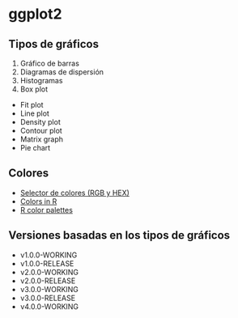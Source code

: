 # ggplot2

## Tipos de gráficos

1. Gráfico de barras
2. Diagramas de dispersión
3. Histogramas
4. Box plot
* Fit plot
* Line plot
* Density plot
* Contour plot
* Matrix graph
* Pie chart

## Colores

* [Selector de colores (RGB y HEX)](https://htmlcolorcodes.com/es/selector-de-color/)
* [Colors in R](http://www.stat.columbia.edu/~tzheng/files/Rcolor.pdf)
* [R color palettes](https://r-charts.com/color-palettes/)

## Versiones basadas en los tipos de gráficos
* v1.0.0-WORKING
* v1.0.0-RELEASE
* v2.0.0-WORKING
* v2.0.0-RELEASE
* v3.0.0-WORKING
* v3.0.0-RELEASE
* v4.0.0-WORKING